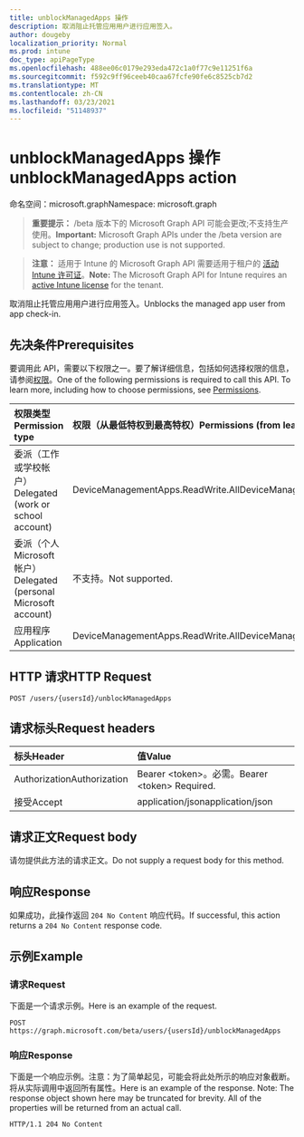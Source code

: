 ```yaml
---
title: unblockManagedApps 操作
description: 取消阻止托管应用用户进行应用签入。
author: dougeby
localization_priority: Normal
ms.prod: intune
doc_type: apiPageType
ms.openlocfilehash: 488ee06c0179e293eda472c1a0f77c9e11251f6a
ms.sourcegitcommit: f592c9ff96ceeb40caa67fcfe90fe6c8525cb7d2
ms.translationtype: MT
ms.contentlocale: zh-CN
ms.lasthandoff: 03/23/2021
ms.locfileid: "51148937"
---
```

# <a name="unblockmanagedapps-action"></a><span data-ttu-id="89c0a-103">unblockManagedApps 操作</span><span class="sxs-lookup"><span data-stu-id="89c0a-103">unblockManagedApps action</span></span>

<span data-ttu-id="89c0a-104">命名空间：microsoft.graph</span><span class="sxs-lookup"><span data-stu-id="89c0a-104">Namespace: microsoft.graph</span></span>

> <span data-ttu-id="89c0a-105">**重要提示：** /beta 版本下的 Microsoft Graph API 可能会更改;不支持生产使用。</span><span class="sxs-lookup"><span data-stu-id="89c0a-105">**Important:** Microsoft Graph APIs under the /beta version are subject to change; production use is not supported.</span></span>

> <span data-ttu-id="89c0a-106">**注意：** 适用于 Intune 的 Microsoft Graph API 需要适用于租户的 [活动 Intune 许可证](https://go.microsoft.com/fwlink/?linkid=839381)。</span><span class="sxs-lookup"><span data-stu-id="89c0a-106">**Note:** The Microsoft Graph API for Intune requires an [active Intune license](https://go.microsoft.com/fwlink/?linkid=839381) for the tenant.</span></span>

<span data-ttu-id="89c0a-107">取消阻止托管应用用户进行应用签入。</span><span class="sxs-lookup"><span data-stu-id="89c0a-107">Unblocks the managed app user from app check-in.</span></span>

## <a name="prerequisites"></a><span data-ttu-id="89c0a-108">先决条件</span><span class="sxs-lookup"><span data-stu-id="89c0a-108">Prerequisites</span></span>
<span data-ttu-id="89c0a-p101">要调用此 API，需要以下权限之一。要了解详细信息，包括如何选择权限的信息，请参阅[权限](/graph/permissions-reference)。</span><span class="sxs-lookup"><span data-stu-id="89c0a-p101">One of the following permissions is required to call this API. To learn more, including how to choose permissions, see [Permissions](/graph/permissions-reference).</span></span>

|<span data-ttu-id="89c0a-111">权限类型</span><span class="sxs-lookup"><span data-stu-id="89c0a-111">Permission type</span></span>|<span data-ttu-id="89c0a-112">权限（从最低特权到最高特权）</span><span class="sxs-lookup"><span data-stu-id="89c0a-112">Permissions (from least to most privileged)</span></span>|
|:---|:---|
|<span data-ttu-id="89c0a-113">委派（工作或学校帐户）</span><span class="sxs-lookup"><span data-stu-id="89c0a-113">Delegated (work or school account)</span></span>|<span data-ttu-id="89c0a-114">DeviceManagementApps.ReadWrite.All</span><span class="sxs-lookup"><span data-stu-id="89c0a-114">DeviceManagementApps.ReadWrite.All</span></span>|
|<span data-ttu-id="89c0a-115">委派（个人 Microsoft 帐户）</span><span class="sxs-lookup"><span data-stu-id="89c0a-115">Delegated (personal Microsoft account)</span></span>|<span data-ttu-id="89c0a-116">不支持。</span><span class="sxs-lookup"><span data-stu-id="89c0a-116">Not supported.</span></span>|
|<span data-ttu-id="89c0a-117">应用程序</span><span class="sxs-lookup"><span data-stu-id="89c0a-117">Application</span></span>|<span data-ttu-id="89c0a-118">DeviceManagementApps.ReadWrite.All</span><span class="sxs-lookup"><span data-stu-id="89c0a-118">DeviceManagementApps.ReadWrite.All</span></span>|

## <a name="http-request"></a><span data-ttu-id="89c0a-119">HTTP 请求</span><span class="sxs-lookup"><span data-stu-id="89c0a-119">HTTP Request</span></span>
<!-- {
  "blockType": "ignored"
}
-->
``` http
POST /users/{usersId}/unblockManagedApps
```

## <a name="request-headers"></a><span data-ttu-id="89c0a-120">请求标头</span><span class="sxs-lookup"><span data-stu-id="89c0a-120">Request headers</span></span>
|<span data-ttu-id="89c0a-121">标头</span><span class="sxs-lookup"><span data-stu-id="89c0a-121">Header</span></span>|<span data-ttu-id="89c0a-122">值</span><span class="sxs-lookup"><span data-stu-id="89c0a-122">Value</span></span>|
|:---|:---|
|<span data-ttu-id="89c0a-123">Authorization</span><span class="sxs-lookup"><span data-stu-id="89c0a-123">Authorization</span></span>|<span data-ttu-id="89c0a-124">Bearer &lt;token&gt;。必需。</span><span class="sxs-lookup"><span data-stu-id="89c0a-124">Bearer &lt;token&gt; Required.</span></span>|
|<span data-ttu-id="89c0a-125">接受</span><span class="sxs-lookup"><span data-stu-id="89c0a-125">Accept</span></span>|<span data-ttu-id="89c0a-126">application/json</span><span class="sxs-lookup"><span data-stu-id="89c0a-126">application/json</span></span>|

## <a name="request-body"></a><span data-ttu-id="89c0a-127">请求正文</span><span class="sxs-lookup"><span data-stu-id="89c0a-127">Request body</span></span>
<span data-ttu-id="89c0a-128">请勿提供此方法的请求正文。</span><span class="sxs-lookup"><span data-stu-id="89c0a-128">Do not supply a request body for this method.</span></span>

## <a name="response"></a><span data-ttu-id="89c0a-129">响应</span><span class="sxs-lookup"><span data-stu-id="89c0a-129">Response</span></span>
<span data-ttu-id="89c0a-130">如果成功，此操作返回 `204 No Content` 响应代码。</span><span class="sxs-lookup"><span data-stu-id="89c0a-130">If successful, this action returns a `204 No Content` response code.</span></span>

## <a name="example"></a><span data-ttu-id="89c0a-131">示例</span><span class="sxs-lookup"><span data-stu-id="89c0a-131">Example</span></span>

### <a name="request"></a><span data-ttu-id="89c0a-132">请求</span><span class="sxs-lookup"><span data-stu-id="89c0a-132">Request</span></span>
<span data-ttu-id="89c0a-133">下面是一个请求示例。</span><span class="sxs-lookup"><span data-stu-id="89c0a-133">Here is an example of the request.</span></span>
``` http
POST https://graph.microsoft.com/beta/users/{usersId}/unblockManagedApps
```

### <a name="response"></a><span data-ttu-id="89c0a-134">响应</span><span class="sxs-lookup"><span data-stu-id="89c0a-134">Response</span></span>
<span data-ttu-id="89c0a-p102">下面是一个响应示例。注意：为了简单起见，可能会将此处所示的响应对象截断。将从实际调用中返回所有属性。</span><span class="sxs-lookup"><span data-stu-id="89c0a-p102">Here is an example of the response. Note: The response object shown here may be truncated for brevity. All of the properties will be returned from an actual call.</span></span>
``` http
HTTP/1.1 204 No Content
```




